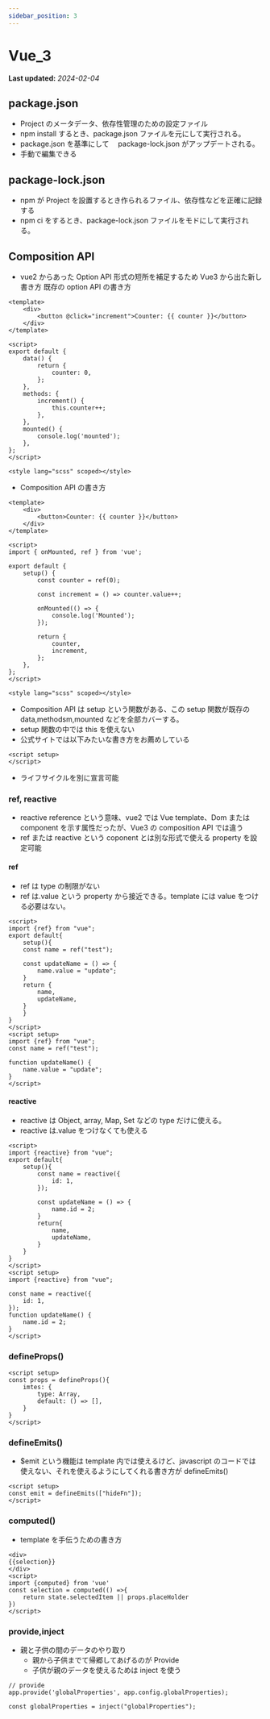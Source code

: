 ```yaml
---
sidebar_position: 3
---
```


# Vue_3

**Last updated:** _2024-02-04_

## package.json

- Project のメータデータ、依存性管理のための設定ファイル
- npm install するとき、package.json ファイルを元にして実行される。
- package.json を基準にして　 package-lock.json がアップデートされる。
- 手動で編集できる

## package-lock.json

- npm が Project を設置するとき作られるファイル、依存性などを正確に記録する
- npm ci をするとき、package-lock.json ファイルをモドにして実行される。

## Composition API

- vue2 からあった Option API 形式の短所を補足するため Vue3 から出た新し書き方
  既存の option API の書き方

```Vue
<template>
	<div>
		<button @click="increment">Counter: {{ counter }}</button>
	</div>
</template>

<script>
export default {
	data() {
		return {
			counter: 0,
		};
	},
	methods: {
		increment() {
			this.counter++;
		},
	},
	mounted() {
		console.log('mounted');
	},
};
</script>

<style lang="scss" scoped></style>
```

- Composition API の書き方

```Vue
<template>
	<div>
		<button>Counter: {{ counter }}</button>
	</div>
</template>

<script>
import { onMounted, ref } from 'vue';

export default {
	setup() {
		const counter = ref(0);

		const increment = () => counter.value++;

		onMounted(() => {
			console.log('Mounted');
		});

		return {
			counter,
			increment,
		};
	},
};
</script>

<style lang="scss" scoped></style>
```

- Composition API は setup という関数がある、この setup 関数が既存の data,methodsm,mounted などを全部カバーする。
- setup 関数の中では this を使えない
- 公式サイトでは以下みたいな書き方をお薦めしている

```Vue
<script setup>
</script>
```

- ライフサイクルを別に宣言可能

### ref, reactive

- reactive reference という意味、vue2 では Vue template、Dom または component を示す属性だったが、Vue3 の composition API では違う
- ref または reactive という coponent とは別な形式で使える property を設定可能

#### ref

- ref は type の制限がない
- ref は.value という property から接近できる。template には value をつける必要はない。

```Vue
<script>
import {ref} from "vue";
export default{
    setup(){
    const name = ref("test");

    const updateName = () => {
        name.value = "update";
    }
    return {
        name,
        updateName,
    }
    }
}
</script>
<script setup>
import {ref} from "vue";
const name = ref("test");

function updateName() {
    name.value = "update";
}
</script>
```

#### reactive

- reactive は Object, array, Map, Set などの type だけに使える。
- reactive は.value をつけなくても使える

```Vue
<script>
import {reactive} from "vue";
export default{
    setup(){
        const name = reactive({
            id: 1,
        });

        const updateName = () => {
            name.id = 2;
        }
        return{
            name,
            updateName,
        }
    }
}
</script>
<script setup>
import {reactive} from "vue";

const name = reactive({
    id: 1,
});
function updateName() {
    name.id = 2;
}
</script>
```

### defineProps()

```Vue
<script setup>
const props = defineProps(){
    imtes: {
        type: Array,
        default: () => [],
    }
}
</script>
```

### defineEmits()

- $emit という機能は template 内では使えるけど、javascript のコードでは使えない、それを使えるようにしてくれる書き方が defineEmits()

```Vue
<script setup>
const emit = defineEmits(["hideFn"]);
</script>
```

### computed()

- template を手伝うための書き方

```Vue
<div>
{{selection}}
</div>
<script>
import {computed} from 'vue'
const selection = computed(() =>{
    return state.selectedItem || props.placeHolder
})
</script>
```

### provide,inject

- 親と子供の間のデータのやり取り
  - 親から子供までて帰郷してあげるのが Provide
  - 子供が親のデータを使えるためは inject を使う

```Vue
// provide
app.provide('globalProperties', app.config.globalProperties);

const globalProperties = inject("globalProperties");
```
